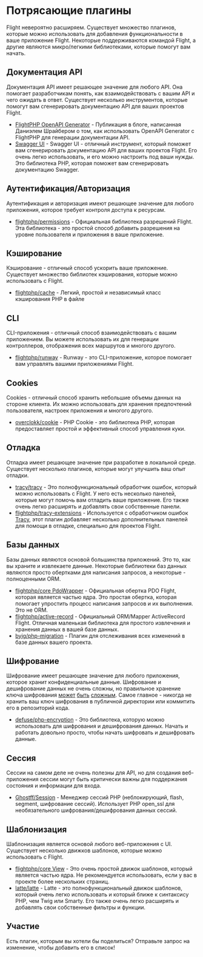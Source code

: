 # Потрясающие плагины

Flight невероятно расширяем. Существует множество плагинов, которые можно использовать для добавления функциональности в ваше приложение Flight. Некоторые поддерживаются командой Flight, а другие являются микро/легкими библиотеками, которые помогут вам начать.

## Документация API

Документация API имеет решающее значение для любого API. Она помогает разработчикам понять, как взаимодействовать с вашим API и чего ожидать в ответ. Существует несколько инструментов, которые помогут вам сгенерировать документацию API для ваших проектов Flight.

- [FlightPHP OpenAPI Generator](https://dev.to/danielsc/define-generate-and-implement-an-api-first-approach-with-openapi-generator-and-flightphp-1fb3) - Публикация в блоге, написанная Даниэлем Шрайбером о том, как использовать OpenAPI Generator с FlightPHP для генерации документации API.
- [Swagger UI](https://github.com/zircote/swagger-php) - Swagger UI - отличный инструмент, который поможет вам сгенерировать документацию API для ваших проектов Flight. Его очень легко использовать, и его можно настроить под ваши нужды. Это библиотека PHP, которая поможет вам сгенерировать документацию Swagger.

## Аутентификация/Авторизация

Аутентификация и авторизация имеют решающее значение для любого приложения, которое требует контроля доступа к ресурсам.

- [flightphp/permissions](/awesome-plugins/permissions) - Официальная библиотека разрешений Flight. Эта библиотека - это простой способ добавить разрешения на уровне пользователя и приложения в ваше приложение.

## Кэширование

Кэширование - отличный способ ускорить ваше приложение. Существует множество библиотек кэширования, которые можно использовать с Flight.

- [flightphp/cache](/awesome-plugins/php-file-cache) - Легкий, простой и независимый класс кэширования PHP в файле

## CLI

CLI-приложения - отличный способ взаимодействовать с вашим приложением. Вы можете использовать их для генерации контроллеров, отображения всех маршрутов и многого другого.

- [flightphp/runway](/awesome-plugins/runway) - Runway - это CLI-приложение, которое помогает вам управлять вашими приложениями Flight.

## Cookies

Cookies - отличный способ хранить небольшие объемы данных на стороне клиента. Их можно использовать для хранения предпочтений пользователя, настроек приложения и многого другого.

- [overclokk/cookie](/awesome-plugins/php-cookie) - PHP Cookie - это библиотека PHP, которая предоставляет простой и эффективный способ управления куки.

## Отладка

Отладка имеет решающее значение при разработке в локальной среде. Существует несколько плагинов, которые могут улучшить ваш опыт отладки.

- [tracy/tracy](/awesome-plugins/tracy) - Это полнофункциональный обработчик ошибок, который можно использовать с Flight. У него есть несколько панелей, которые могут помочь вам отладить ваше приложение. Его также очень легко расширять и добавлять свои собственные панели.
- [flightphp/tracy-extensions](/awesome-plugins/tracy-extensions) - Используется с обработчиком ошибок [Tracy](/awesome-plugins/tracy), этот плагин добавляет несколько дополнительных панелей для помощи в отладке, специально для проектов Flight.

## Базы данных

Базы данных являются основой большинства приложений. Это то, как вы храните и извлекаете данные. Некоторые библиотеки баз данных являются просто обертками для написания запросов, а некоторые - полноценными ORM.

- [flightphp/core PdoWrapper](/awesome-plugins/pdo-wrapper) - Официальная обертка PDO Flight, которая является частью ядра. Это простая обертка, которая помогает упростить процесс написания запросов и их выполнения. Это не ORM.
- [flightphp/active-record](/awesome-plugins/active-record) - Официальный ORM/Mapper ActiveRecord Flight. Отличная маленькая библиотека для простого извлечения и хранения данных в вашей базе данных.
- [byjg/php-migration](/awesome-plugins/migrations) - Плагин для отслеживания всех изменений в базе данных вашего проекта.

## Шифрование

Шифрование имеет решающее значение для любого приложения, которое хранит конфиденциальные данные. Шифрование и дешифрование данных не очень сложны, но правильное хранение ключа шифрования [может](https://stackoverflow.com/questions/6767839/where-should-i-store-an-encryption-key-for-php#:~:text=Write%20a%20php%20config%20file%20and%20store%20it,folder%20is%20not%20accessible%20to%20the%20end%20user.) [быть](https://www.reddit.com/r/PHP/comments/luqsn/the_encryption_key_where_do_you_store_it/) [сложным](https://security.stackexchange.com/questions/48047/location-to-store-an-encryption-key). Самое главное - никогда не хранить ваш ключ шифрования в публичной директории или коммитить его в репозиторий кода.

- [defuse/php-encryption](/awesome-plugins/php-encryption) - Это библиотека, которую можно использовать для шифрования и дешифрования данных. Начать и работать довольно просто, чтобы начать шифровать и дешифровать данные.

## Сессия

Сессии на самом деле не очень полезны для API, но для создания веб-приложения сессии могут быть критически важны для поддержания состояния и информации для входа.

- [Ghostff/Session](/awesome-plugins/session) - Менеджер сессий PHP (неблокирующий, flash, segment, шифрование сессий). Использует PHP open_ssl для необязательного шифрования/дешифрования данных сессий.

## Шаблонизация

Шаблонизация является основой любого веб-приложения с UI. Существует несколько движков шаблонов, которые можно использовать с Flight.

- [flightphp/core View](/learn#views) - Это очень простой движок шаблонов, который является частью ядра. Не рекомендуется использовать, если у вас в проекте более нескольких страниц.
- [latte/latte](/awesome-plugins/latte) - Latte - это полнофункциональный движок шаблонов, который очень легко использовать и который ближе к синтаксису PHP, чем Twig или Smarty. Его также очень легко расширять и добавлять свои собственные фильтры и функции.

## Участие

Есть плагин, которым вы хотели бы поделиться? Отправьте запрос на изменение, чтобы добавить его в список!